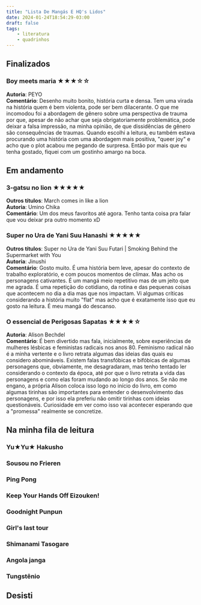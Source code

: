 ```yaml
---
title: "Lista De Mangás E HQ's Lidos"
date: 2024-01-24T18:54:29-03:00
draft: false
tags:
    - literatura
    - quadrinhos
---
```


## Finalizados
### Boy meets maria ★★★☆☆
**Autoria**: PEYO  
**Comentário**: Desenho muito bonito, história curta e densa. Tem uma virada na história quem é bem violenta, pode ser bem dilacerante. O que me incomodou foi a abordagem de gênero sobre uma perspectiva de trauma por que, apesar de não achar que seja obrigatoriamente problemática, pode deixar a falsa impressão, na minha opinião, de que dissidências de gênero são consequências de traumas. Quando escolhi a leitura, eu também estava procurando uma história com uma abordagem mais positiva, "queer joy" e acho que o plot acabou me pegando de surpresa. Então por mais que eu tenha gostado, fiquei com um gostinho amargo na boca.

## Em andamento
### 3-gatsu no lion  ★★★★★
**Outros títulos**: March comes in like a lion  
**Autoria**: Umino Chika  
**Comentário**: Um dos meus favoritos até agora. Tenho tanta coisa pra falar que vou deixar pra outro momento xD

### Super no Ura de Yani Suu Hanashi ★★★★★
**Outros títulos**: Super no Ura de Yani Suu Futari | Smoking Behind the Supermarket with You  
**Autoria**: Jinushi  
**Comentário**: Gosto muito. É uma história bem leve, apesar do contexto de trabalho exploratório, e com poucos momentos de clímax. Mas acho os personagens cativantes. É um mangá meio repetitivo mas de um jeito que me agrada. É uma repetição do cotidiano, da rotina e das pequenas coisas que acontecem no dia a dia mas que nos impactam. Vi algumas críticas considerando a história muito "flat" mas acho que é exatamente isso que eu gosto na leitura. É meu mangá do descanso.

### O essencial de Perigosas Sapatas ★★★★☆
**Autoria**: Alison Bechdel  
**Comentário**: É bem divertido mas fala, inicialmente, sobre experiências de mulheres lésbicas e feministas radicais nos anos 80. Feminismo radical não é a minha vertente e o livro retrata algumas das ideias das quais eu considero abomináveis. Existem falas transfóbicas e bifóbicas de algumas personagens que, obviamente, me desagradaram, mas tenho tentado ler considerando o contexto da época, até por que o livro retrata a vida das personagens e como elas foram mudando ao longo dos anos. Se não me engano, a própria Alison coloca isso logo no início do livro, em como algumas tirinhas são importantes para entender o desenvolvimento das personagens, e por isso ela preferiu não omitir tirinhas com ideias questionáveis. Curiosidade em ver como isso vai acontecer esperando que a "promessa" realmente se concretize.

## Na minha fila de leitura
### Yu★Yu★ Hakusho
### Sousou no Frieren
### Ping Pong
### Keep Your Hands Off Eizouken!
### Goodnight Punpun
### Girl's last tour
### Shimanami Tasogare
### Angola janga
### Tungstênio


## Desisti
